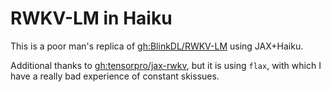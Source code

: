 # RWKV-LM in Haiku

This is a poor man's replica of [gh:BlinkDL/RWKV-LM](https://github.com/BlinkDL/RWKV-LM) using JAX+Haiku.

Additional thanks to [gh:tensorpro/jax-rwkv](https://github.com/tensorpro/jax-rwkv), but it is using `flax`, with which I have a really bad experience of constant skissues.
